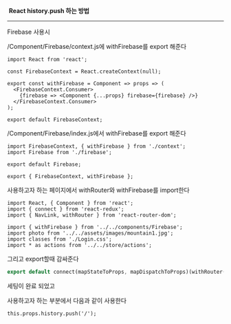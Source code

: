 ​									**React history.push 하는 방법**

------

Firebase 사용시 

/Component/Firebase/context.js에 withFirebase를 export 해준다

```
import React from 'react';

const FirebaseContext = React.createContext(null);

export const withFirebase = Component => props => (
  <FirebaseContext.Consumer>
    {firebase => <Component {...props} firebase={firebase} />}
  </FirebaseContext.Consumer>
);

export default FirebaseContext;
```



/Component/Firebase/index.js에서 withFirebase를 export 해준다

```
import FirebaseContext, { withFirebase } from './context';
import Firebase from './firebase';

export default Firebase;

export { FirebaseContext, withFirebase };
```



사용하고자 하는 페이지에서 withRouter와 withFirebase를 import한다

```
import React, { Component } from 'react';
import { connect } from 'react-redux';
import { NavLink, withRouter } from 'react-router-dom';

import { withFirebase } from '../../components/Firebase';
import photo from '../../assets/images/mountain1.jpg';
import classes from './Login.css';
import * as actions from '../../store/actions';

```



그리고 export할때 감싸준다 

```dart
export default connect(mapStateToProps, mapDispatchToProps)(withRouter(withFirebase(Login)));
```

세팅이 완료 되었고 

사용하고자 하는 부분에서 다음과 같이 사용한다

```
this.props.history.push('/');
```

